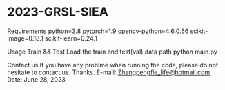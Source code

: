 # 2023-GRSL-SIEA
Requirements
python=3.8 pytorch=1.9
opencv-python=4.6.0.66
scikit-image=0.18.1
scikit-learn=0.24.1

Usage
Train && Test
Load the train and test(val) data path
python main.py

Contact us
If you have any problme when running the code, please do not hesitate to contact us. Thanks.
E-mail: Zhangpengfie_life@hotmail.com Date: June 28, 2023
